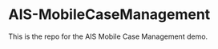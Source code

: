 AIS-MobileCaseManagement
========================
This is the repo for the AIS Mobile Case Management demo.
